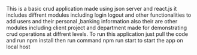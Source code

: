 This is a basic crud application made using json server and react.js it includes diffrent modules including login logout and other functionalities to add users and their personal ,banking information also their are other modules including client project and department made for demonstrating crud operations at diffrent levels.
To run this application just pull the code and run npm install then run command npm run start to start the app on local host